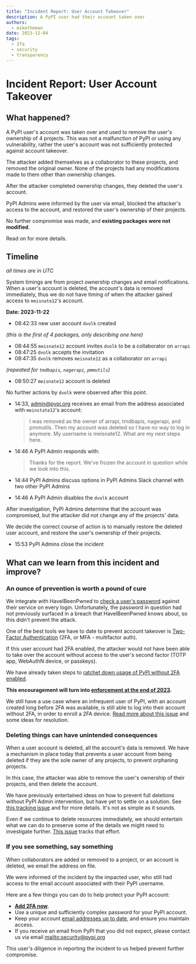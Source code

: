 ```yaml
---
title: "Incident Report: User Account Takeover"
description: A PyPI user had their account taken over
authors:
  - miketheman
date: 2023-12-04
tags:
  - 2fa
  - security
  - transparency
---
```


# Incident Report: User Account Takeover

## What happened?

A PyPI user's account was taken over and used to remove the user's ownership of 4 projects.
This was not a malfunction of PyPI or using any vulnerability,
rather the user's account was not sufficiently protected against account takeover.

The attacker added themselves as a collaborator to these projects,
and removed the original owner. None of the projects had any modifications made to them other than ownership changes.

After the attacker completed ownership changes, they deleted the user's account.

PyPI Admins were informed by the user via email,
blocked the attacker's access to the account,
and restored the user's ownership of their projects.

No further compromise was made, and **existing packages were not modified**.

Read on for more details.

## Timeline

_all times are in UTC_

System timings are from project ownership changes and email notifications.
When a user's account is deleted, the account's data is removed immediately,
thus we do not have timing of when the attacker gained access to `meisnate12`'s account.

**Date: 2023-11-22**

- 08:42:33 new user account `dvolk` created

_(this is the first of 4 packages, only describing one here)_

- 08:44:55 `meisnate12` account invites `dvolk` to be a collaborator on `arrapi`
- 08:47:25 `dvolk` accepts the invitation
- 08:47:35 `dvolk` removes `meisnate12` as a collaborator on `arrapi`

_(repeated for `tmdbapis`, `nagerapi`, `pmmutils`)_

- 08:50:27 `meisnate12` account is deleted

No further actions by `dvolk` were observed after this point.

- 14:33, admin@pypi.org receives an email
  from the address associated with `meinstate12`'s account:

    > I was removed as the owner of arrapi, tmdbapis, nagerapi, and pmmutils.
    > Then my account was deleted so I have no way to log in anymore.
    > My username is meisnate12. What are my next steps here.

- 14:46 A PyPI Admin responds with:

    > Thanks for the report. We've frozen the account in question while we look into this.

- 14:44 PyPI Admins discuss options in PyPI Admins Slack channel
  with two other PyPI Admins
- 14:46 A PyPI Admin disables the `dvolk` account

After investigation, PyPI Admins determine that the account was compromised,
but the attacker did not change any of the projects' data.

We decide the correct course of action is to manually restore the deleted user account,
and restore the user's ownership of their projects.

- 15:53 PyPI Admins close the incident

## What can we learn from this incident and improve?

### An ounce of prevention is worth a pound of cure

We integrate with HaveIBeenPwned to [check a user's password](https://github.com/pypi/warehouse/blob/6d4b6a3d35e0ce0d0b6d4e6484808e1a9f6e4852/warehouse/accounts/forms.py#L389-L401)
against their service on every login.
Unfortunately, the password in question had not previously surfaced
in a breach that HaveIBeenPwned knows about, so this didn't prevent the attack.

One of the best tools we have to date to prevent account takeover 
is [Two-Factor Authentication](https://pypi.org/help/#twofa)
(2FA, or MFA - multifactor auth).

If this user account had 2FA enabled,
the attacker would not have been able to take over the account
without access to the user's second factor (TOTP app, WebAuthN device, or passkeys).

We have already taken steps to [ratchet down usage of PyPI without 2FA enabled](https://github.com/pypi/warehouse/issues/14010).

**This encouragement will turn into [enforcement at the end of 2023](https://blog.pypi.org/posts/2023-05-25-securing-pypi-with-2fa/).**

We still have a use case where an infrequent user of PyPI,
with an account created long before 2FA was available,
is still able to log into their account without 2FA, in order to enroll a 2FA device.
[Read more about this issue](https://github.com/pypi/warehouse/issues/11850)
and some ideas for resolution.

### Deleting things can have unintended consequences

When a user account is deleted, all the account's data is removed.
We have a mechanism in place today that prevents a user account from being deleted
if they are the sole owner of any projects, to prevent orphaning projects.

In this case, the attacker was able to remove the user's ownership of their projects,
and then delete the account.

We have previously entertained ideas on how to prevent full deletions
without PyPI Admin intervention, but have yet to settle on a solution.
See [this tracking issue](https://github.com/pypi/warehouse/issues/6091) and for more details.
It's not as simple as it sounds.

Even if we continue to delete resources immediately,
we should entertain what we can do to preserve some of the details we might need
to investigate further.
[This issue](https://github.com/pypi/warehouse/issues/6451) tracks that effort.

### If you see something, say something

When collaborators are added or removed to a project,
or an account is deleted, we email the address on file.

We were informed of the incident by the impacted user,
who still had access to the email account associated with their PyPI username.

Here are a few things you can do to help protect your PyPI account: 

- **[Add 2FA now](https://pypi.org/help/#twofa)**.
- Use a unique and sufficiently complex password for your PyPI account.
- Keep your account [email addresses up to date](https://pypi.org/help/#verified-email),
  and ensure you maintain access.
- If you receive an email from PyPI that you did not expect,
  please contact us via email <mailto:security@pypi.org>

This user's diligence in reporting the incident to us helped prevent further compromise.
